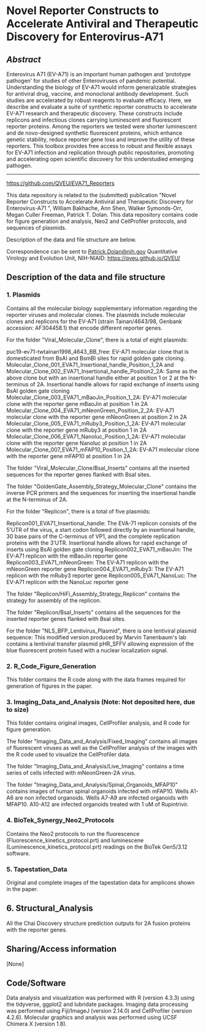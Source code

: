 # Novel Reporter Constructs to Accelerate Antiviral and Therapeutic Discovery for Enterovirus-A71

## *Abstract*

Enterovirus A71 (EV-A71) is an important human pathogen and ‘prototype pathogen’ for studies of other Enteroviruses of pandemic potential. Understanding the biology of EV-A71 would inform generalizable strategies for antiviral drug, vaccine, and monoclonal antibody development. Such studies are accelerated by robust reagents to evaluate efficacy. Here, we describe and evaluate a suite of synthetic reporter constructs to accelerate EV-A71 research and therapeutic discovery. These constructs include replicons and infectious clones carrying luminescent and fluorescent reporter proteins. Among the reporters we tested were shorter luminescent and de novo-designed synthetic fluorescent proteins, which enhance genetic stability, reduce reporter gene loss and improve the utility of these reporters. This toolbox provides free access to robust and flexible assays for EV-A71 infection and replication through public repositories, promoting and accelerating open scientific discovery for this understudied emerging pathogen. 

-----

<https://github.com/QVEU/EVA71_Reporters>

This data repository is related to the (submitted) publication "Novel Reporter Constructs to Accelerate Antiviral and Therapeutic Discovery for Enterovirus-A71 ", William Bakhache, Ann Shen, Walker Symonds-Orr, Megan Culler Freeman, Patrick T. Dolan. This data repository contains code for figure generation and analysis, Neo2 and CellProfiler protocols, and sequences of plasmids.

Description of the data and file structure are below.

Correspondence can be sent to Patrick.Dolan@nih.gov
Quantitative Virology and Evolution Unit, NIH-NIAID: https://qveu.github.io/QVEU/

## Description of the data and file structure

### 1. Plasmids
Contains all the molecular biology supplementary information regarding the reporter viruses and molecular clones. The plasmids include molecular clones and replicons for the EV-A71 (strain Tainan/4643/98, Genbank accession: AF304458.1) that encode different reporter genes. 

For the folder "Viral_Molecular_Clone", there is a total of eight plasmids:

puc19-ev71-twtainan1998_4643_BB_free: EV-A71 molecular clone that is domesticated from BsAI and BsmBI sites for rapid golden gate cloning.
Molecular_Clone_001_EVA71_Insertional_handle_Position_1_2A and Molecular_Clone_002_EVA71_Insertional_handle_Position2_2A: Same as the above clone but with an insertional handle either at position 1 or 2 at the N-terminus of 2A. Insertional handle allows for rapid exchange of inserts using BsAI golden gate cloning
Molecular_Clone_003_EVA71_mBaoJin_Position_1_2A: EV-A71 molecular clone with the reporter gene mBaoJin at position 1 in 2A
Molecular_Clone_004_EVA71_mNeonGreen_Position_2_2A: EV-A71 molecular clone with the reporter gene mNeonGreen at position 2 in 2A
Molecular_Clone_005_EVA71_mRuby3_Position_1_2A: EV-A71 molecular clone with the reporter gene mRuby3 at position 1 in 2A
Molecular_Clone_006_EVA71_Nanoluc_Position_1_2A: EV-A71 molecular clone with the reporter gene Nanoluc at position 1 in 2A
Molecular_Clone_007_EVA71_mFAP10_Position_1_2A: EV-A71 molecular clone with the reporter gene mFAP10 at position 1 in 2A

The folder "Viral_Molecular_Clone/BsaI_Inserts" contains all the inserted sequences for the reporter genes flanked with BsaI sites.

The folder "GoldenGate_Assembly_Strategy_Molecular_Clone" contains the inverse PCR primers and the sequences for inserting the insertional handle at the N-terminus of 2A.

For the folder "Replicon", there is a total of five plasmids:

Replicon001_EVA71_Insertional_handle: The EVA-71 replicon consists of the 5’UTR of the virus, a start codon followed directly by an insertional handle, 30 base pairs of the C-terminus of VP1, and the complete replication proteins with the 3’UTR. Insertional handle allows for rapid exchange of inserts using BsAI golden gate cloning
Replicon002_EVA71_mBaoJin: The EV-A71 replicon with the mBaoJin reporter gene
Replicon003_EVA71_mNeonGreen: The EV-A71 replicon with the mNeonGreen reporter gene
Replicon004_EVA71_mRuby3: The EV-A71 replicon with the mRuby3 reporter gene
Replicon005_EVA71_NanoLuc: The EV-A71 replicon with the NanoLuc reporter gene

The folder "Replicon/HiFi_Assembly_Strategy_Replicon" contains the strategy for assembly of the replicon.

The folder "Replicon/BsaI_Inserts" contains all the sequences for the inserted reporter genes flanked with BsaI sites.

For the folder "NLS_BFP_Lentivirus_Plasmid", there is one lentiviral plasmid sequence: This modified version produced by Marvin Tanenbaum's lab contains a lentiviral transfer plasmid pHR_SFFV allowing expression of the blue fluorescent protein fused with a nuclear localization signal.

### 2. R_Code_Figure_Generation
This folder contains the R code along with the data frames required for generation of figures in the paper.

### 3. Imaging_Data_and_Analysis (Note: Not deposited here, due to size)
This folder contains original images, CellProfiler analysis, and R code for figure generation.

The folder "Imaging_Data_and_Analysis/Fixed_Imaging" contains all images of fluorescent viruses as well as the CellProfiler analysis of the images with the R code used to visualize the CellProfiler data. 

The folder "Imaging_Data_and_Analysis/Live_Imaging" contains a time series of cells infected with mNeonGreen-2A virus.

The folder "Imaging_Data_and_Analysis/Spinal_Organoids_MFAP10" contains images of human spinal organoids infected with mFAP10. Wells A1-A6 are non infected organoids. Wells A7-A9 are infected organoids with MFAP10. A10-A12 are infected organoids treated with 1 uM of Rupintrivir.

### 4. BioTek_Synergy_Neo2_Protocols
Contains the Neo2 protocols to run the fluorescence (Fluorescence_kinetics_protocol.prt) and luminescene (Luminescence_kinetics_protocol.prt) readings on the BioTek Gen5/3.12 software. 

### 5. Tapestation_Data
Original and complete images of the tapestation data for amplicons shown in the paper.

## 6. Structural_Analysis
All the Chai Discovery structure prediction outputs for 2A fusion proteins with the reporter genes.

## Sharing/Access information
[None]

## Code/Software
Data analysis and visualization was performed with R (version 4.3.3) using the tidyverse, ggplot2 and lubridate packages. Imaging data processing was performed using Fiji/ImageJ  (version 2.14.0) and CellProfiler (version 4.2.6). Molecular graphics and analysis was performed using UCSF Chimera X (version 1.8).
